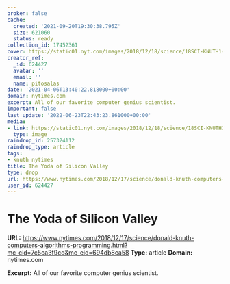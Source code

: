 ```yaml
---
broken: false
cache:
  created: '2021-09-20T19:30:38.795Z'
  size: 621060
  status: ready
collection_id: 17452361
cover: https://static01.nyt.com/images/2018/12/18/science/18SCI-KNUTH1-promo/18SCI-KNUTH1-promo-videoSixteenByNineJumbo1600-v2.jpg?year=2018&h=900&w=1600&sig=0x7a66a54377120de0a18a52686ae33019&tw=1
creator_ref:
  _id: 624427
  avatar: ''
  email: ''
  name: pitosalas
date: '2021-04-06T13:40:22.818000+00:00'
domain: nytimes.com
excerpt: All of our favorite computer genius scientist.
important: false
last_update: '2022-06-23T22:43:23.861000+00:00'
media:
- link: https://static01.nyt.com/images/2018/12/18/science/18SCI-KNUTH1-promo/18SCI-KNUTH1-promo-videoSixteenByNineJumbo1600-v2.jpg?year=2018&h=900&w=1600&sig=0x7a66a54377120de0a18a52686ae33019&tw=1
  type: image
raindrop_id: 257324112
raindrop_type: article
tags:
- knuth nytimes
title: The Yoda of Silicon Valley
type: drop
url: https://www.nytimes.com/2018/12/17/science/donald-knuth-computers-algorithms-programming.html?mc_cid=7c5ca3f9cd&mc_eid=694db8ca58
user_id: 624427
---
```


# The Yoda of Silicon Valley

**URL:** https://www.nytimes.com/2018/12/17/science/donald-knuth-computers-algorithms-programming.html?mc_cid=7c5ca3f9cd&mc_eid=694db8ca58
**Type:** article
**Domain:** nytimes.com

**Excerpt:** All of our favorite computer genius scientist.
